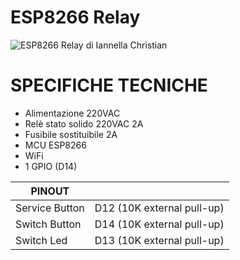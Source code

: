 # ESP8266 Relay

![ESP8266 Relay di Iannella Christian](https://github.com/ChristianIannella/Open-IoT/blob/main/Media/Photo/ESP8266%20Relay.JPG)




# SPECIFICHE TECNICHE

- Alimentazione 220VAC
- Relè stato solido 220VAC 2A
- Fusibile sostituibile 2A
- MCU ESP8266
- WiFi
- 1 GPIO (D14)
  


| PINOUT |  |
|---|---|
|Service Button|D12 (10K external pull-up)|
|Switch Button|D14 (10K external pull-up)|
|Switch Led|D13 (10K external pull-up)|

